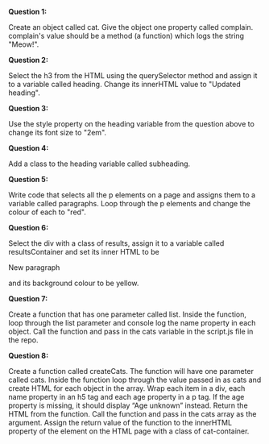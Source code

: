 <strong>Question 1:</strong>

Create an object called cat.
Give the object one property called complain. complain's value should be a method (a function) which logs the string "Meow!".

<strong>Question 2:</strong>

Select the h3 from the HTML using the querySelector method and assign it to a variable called heading.
Change its innerHTML value to "Updated heading".

<strong>Question 3:</strong>

Use the style property on the heading variable from the question above to change its font size to "2em".

<strong>Question 4:</strong>

Add a class to the heading variable called subheading.

<strong>Question 5:</strong>

Write code that selects all the p elements on a page and assigns them to a variable called paragraphs.
Loop through the p elements and change the colour of each to "red".

<strong>Question 6:</strong>

Select the div with a class of results, assign it to a variable called resultsContainer and set its inner HTML to be <p>New paragraph</p> and its background colour to be yellow.

<strong>Question 7:</strong>

Create a function that has one parameter called list.
Inside the function, loop through the list parameter and console log the name property in each object.
Call the function and pass in the cats variable in the script.js file in the repo.

<strong>Question 8:</strong>

Create a function called createCats. The function will have one parameter called cats.
Inside the function loop through the value passed in as cats and create HTML for each object in the array.
Wrap each item in a div, each name property in an h5 tag and each age property in a p tag.
If the age property is missing, it should display “Age unknown” instead.
Return the HTML from the function.
Call the function and pass in the cats array as the argument.
Assign the return value of the function to the innerHTML property of the element on the HTML page with a class of cat-container.
